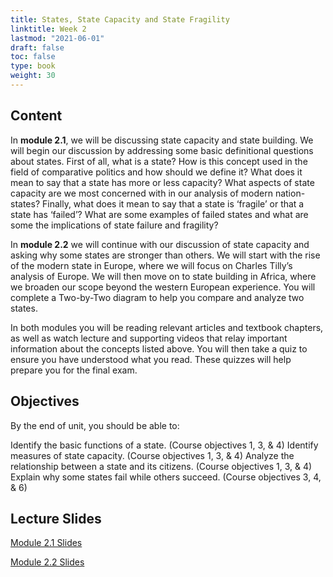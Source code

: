 ```yaml
---
title: States, State Capacity and State Fragility
linktitle: Week 2
lastmod: "2021-06-01"
draft: false  
toc: false  
type: book  
weight: 30
---
```


## Content

In **module 2.1**, we will be discussing state capacity and state building. We will begin our discussion by addressing some basic definitional questions about states. First of all, what is a state? How is this concept used in the field of comparative politics and how should we define it? What does it mean to say that a state has more or less capacity? What aspects of state capacity are we most concerned with in our analysis of modern nation-states? Finally, what does it mean to say that a state is ‘fragile’ or that a state has ‘failed’? What are some examples of failed states and what are some the implications of state failure and fragility?

In **module 2.2** we will continue with our discussion of state capacity and asking why some states are stronger than others. We will start with the rise of the modern state in Europe, where we will focus on Charles Tilly’s analysis of Europe. We will then move on to state building in Africa, where we broaden our scope beyond the western European experience. You will complete a Two-by-Two diagram to help you compare and analyze two states.

In both modules you will be reading relevant articles and textbook chapters, as well as watch lecture and supporting videos that relay important information about the concepts listed above. You will then take a quiz to ensure you have understood what you read. These quizzes will help prepare you for the final exam.

## Objectives

By the end of unit, you should be able to:

Identify the basic functions of a state. (Course objectives 1, 3, & 4)
Identify measures of state capacity. (Course objectives 1, 3, & 4)
Analyze the relationship between a state and its citizens. (Course objectives 1, 3, & 4)
Explain why some states fail while others succeed. (Course objectives 3, 4, & 6)

## Lecture Slides

<a href="https://www.emmanuelteitelbaum.com/slides/psc1001_2.1/#/" target="_blank" rel="noopener" title="Slides">Module 2.1 Slides</a>

<a href="https://www.emmanuelteitelbaum.com/slides/psc1001_2.2/#/" target="_blank" rel="noopener" title="Slides">Module 2.2 Slides</a>
